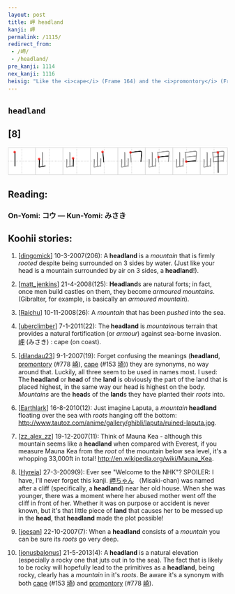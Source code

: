 ```yaml
---
layout: post
title: 岬 headland
kanji: 岬
permalink: /1115/
redirect_from:
 - /岬/
 - /headland/
pre_kanji: 1114
nex_kanji: 1116
heisig: "Like the <i>cape</i> (Frame 164) and the <i>promontory</i> (Frame 840), the <b>headland</b> refers to a jut of land. Its elements: <i>mountain</i> . . . <i>roots</i>."
---
```


## `headland`

## [8]

<div class="stroke"><img src="../images/E5B2AC.png" /></div>

## Reading:

### On-Yomi: コウ &mdash; Kun-Yomi: みさき

## Koohii stories:

1) [<a href="http://kanji.koohii.com/profile/dingomick">dingomick</a>] 10-3-2007(206): A<strong> headland</strong> is a <em>mountain</em> that is firmly <em>rooted</em> despite being surrounded on 3 sides by water. (Just like your head is a mountain surrounded by air on 3 sides, a<strong> headland</strong>!). 

2) [<a href="http://kanji.koohii.com/profile/matt_jenkins">matt_jenkins</a>] 21-4-2008(125): <strong>Headland</strong>s are natural forts; in fact, once men build castles on them, they become <em>armoured mountains</em>. (Gibralter, for example, is basically an <em>armoured mountain</em>). 

3) [<a href="http://kanji.koohii.com/profile/Raichu">Raichu</a>] 10-11-2008(26): A <em>mountain</em> that has been <em>pushed</em> into the sea. 

4) [<a href="http://kanji.koohii.com/profile/uberclimber">uberclimber</a>] 7-1-2011(22): The<strong> headland</strong> is <em>mountain</em>ous terrain that provides a natural fortification (or <em>armour</em>) against sea-borne invasion.   <a href="http://jisho.org/kanji/details/岬">岬</a>   (みさき) : cape (on coast). 

5) [<a href="http://kanji.koohii.com/profile/dilandau23">dilandau23</a>] 9-1-2007(19): Forget confusing the meanings (<strong>headland</strong>, <a href="../778">promontory</a> <span class="index">(#778 <a href="http://jisho.org/kanji/details/崎">崎</a>)</span>, <a href="../153">cape</a> <span class="index">(#153 <a href="http://jisho.org/kanji/details/埼">埼</a>)</span>) they are synonyms, no way around that. Luckily, all three seem to be used in names most. I used: The<strong> headland</strong> or <strong>head</strong> of the <strong>land</strong> is obviously the part of the land that is placed highest, in the same way our head is highest on the body. <em>Mountains</em> are the <strong>head</strong>s of the <strong>land</strong>s they have planted their <em>roots</em> into. 

6) [<a href="http://kanji.koohii.com/profile/Earthlark">Earthlark</a>] 16-8-2010(12): Just imagine Laputa, a <em>mountain</em><strong> headland</strong> floating over the sea with <em>roots</em> hanging off the bottom: <a href="http://www.tautoz.com/anime/gallery/ghibli/laputa/ruined-laputa.jpg">http://www.tautoz.com/anime/gallery/ghibli/laputa/ruined-laputa.jpg</a>. 

7) [<a href="http://kanji.koohii.com/profile/zz_alex_zz">zz_alex_zz</a>] 19-12-2007(11): Think of Mauna Kea - although this mountain seems like a <strong>headland</strong> when compared with Everest, if you measure Mauna Kea from the <em>root</em> of the mountain below sea level, it&#039;s a whopping 33,000ft in total! <a href="http://en.wikipedia.org/wiki/Mauna_Kea">http://en.wikipedia.org/wiki/Mauna_Kea</a>. 

8) [<a href="http://kanji.koohii.com/profile/Hyreia">Hyreia</a>] 27-3-2009(9): Ever see &quot;Welcome to the NHK&quot;? SPOILER: I have, I&#039;ll never forget this kanji.   <a href="http://jisho.org/kanji/details/岬ちゃん">岬ちゃん</a>   （Misaki-chan) was named after a cliff (specifically, a<strong> headland</strong>) near her old house. When she was younger, there was a moment where her abused mother went off the cliff in front of her. Whether it was on purpose or accident is never known, but it&#039;s that little piece of <strong>land</strong> that causes her to be messed up in the <strong>head</strong>, that<strong> headland</strong> made the plot possible! 

9) [<a href="http://kanji.koohii.com/profile/joesan">joesan</a>] 22-10-2007(7): When a <strong>headland</strong> consists of a <em>mountain</em> you can be sure its <em>roots</em> go very deep. 

10) [<a href="http://kanji.koohii.com/profile/jonusbalonus">jonusbalonus</a>] 21-5-2013(4): A<strong> headland</strong> is a natural elevation (especially a rocky one that juts out in to the sea). The fact that is likely to be rocky will hopefully lead to the primitives as a<strong> headland</strong>, being rocky, clearly has a <em>mountain</em> in it&#039;s <em>roots</em>. Be aware it&#039;s a synonym with both <a href="../153">cape</a> <span class="index">(#153 <a href="http://jisho.org/kanji/details/埼">埼</a>)</span> and <a href="../778">promontory</a> <span class="index">(#778 <a href="http://jisho.org/kanji/details/崎">崎</a>)</span>. 
